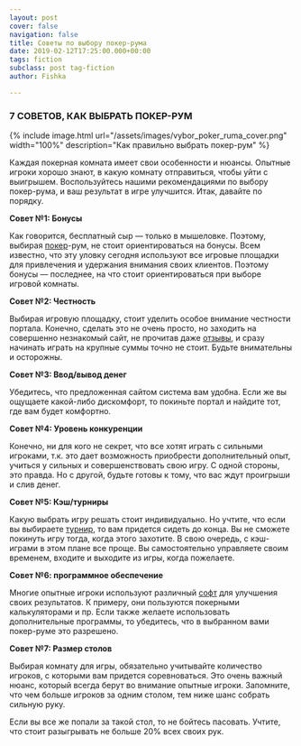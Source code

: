 ```yaml
---
layout: post
cover: false
navigation: false
title: Советы по выбору покер-рума
date: 2019-02-12T17:25:00.000+00:00
tags: fiction
subclass: post tag-fiction
author: Fishka

---
```

### 7 СОВЕТОВ, КАК ВЫБРАТЬ ПОКЕР-РУМ

{% include image.html url="/assets/images/vybor_poker_ruma_cover.png" width="100%" description="Как правильно выбрать покер-рум" %}

Каждая покерная комната имеет свои особенности и нюансы. Опытные игроки хорошо знают, в какую комнату отправиться, чтобы уйти с выигрышем. Воспользуйтесь нашими рекомендациями по выбору покер-рума, и ваш результат в игре улучшится. Итак, давайте по порядку.

**Совет №1: Бонусы**

Как говорится, бесплатный сыр — только в мышеловке. Поэтому, выбирая [покер](https://cafe-inbet.com/game/y-novomatic-american-poker-ii "покер")-рум, не стоит ориентироваться на бонусы. Всем известно, что эту уловку сегодня используют все игровые площадки для привлечения и удержания внимания своих клиентов. Поэтому бонусы — последнее, на что стоит ориентироваться при выборе игровой комнаты.

**Совет №2: Честность**

Выбирая игровую площадку, стоит уделить особое внимание честности портала. Конечно, сделать это не очень просто, но заходить на совершенно незнакомый сайт, не прочитав даже [отзывы](https://poker.ru/poker-rumy/obzory/ "отзывы"), и сразу начинать играть на крупные суммы точно не стоит. Будьте внимательны и осторожны.

**Совет №3: Ввод/вывод денег**

Убедитесь, что предложенная сайтом система вам удобна. Если же вы ощущаете какой-либо дискомфорт, то покиньте портал и найдите тот, где вам будет комфортно.

**Совет №4: Уровень конкуренции**

Конечно, ни для кого не секрет, что все хотят играть с сильными игроками, т.к. это дает возможность приобрести дополнительный опыт, учиться у сильных и совершенствовать свою игру. С одной стороны, это правда. Но с другой, будьте готовы к тому, что вас ждут проигрыши и слив денег.

**Совет №5: Кэш/турниры**

Какую выбрать игру решать стоит индивидуально. Но учтите, что если вы выбираете [турнир](https://cafe-inbet.com/tournaments "турнир"), то вам придется сидеть до конца. Вы не сможете покинуть игру тогда, когда этого захотите. В свою очередь, с кэш-играми в этом плане все проще. Вы самостоятельно управляете своим временем, входите и выходите из игры, когда пожелаете.

**Совет №6: программное обеспечение**

Многие опытные игроки используют различный [софт](https://megaobzor.com/review-Irbis-TX97.html "софт") для улучшения своих результатов. К примеру, они пользуются покерными калькуляторами и пр. Если также желаете использовать дополнительные программы, то убедитесь, что в выбранном вами покер-руме это разрешено.

**Совет №7: Размер столов**

Выбирая комнату для игры, обязательно учитывайте количество игроков, с которыми вам придется соревноваться. Это очень важный нюанс, который всегда берут во внимание опытные игроки. Запомните, что чем больше игроков за одним столом, тем ниже шанс собрать сильную руку.

Если вы все же попали за такой стол, то не бойтесь пасовать. Учтите, что стоит разыгрывать не больше 20% всех своих рук.